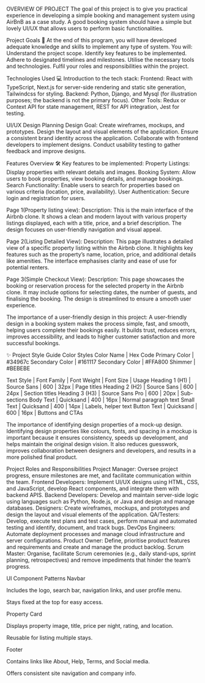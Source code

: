 OVERVIEW OF PROJECT
The goal of this project is to give you practical experience in developing a simple booking and management system using AirBnB as a case study. A good booking system should have a simple but lovely UI/UX that allows users to perform basic functionalities.

Project Goals 🎯
At the end of this program, you will have developed adequate knowledge and skills to implement any type of system. You will:
Understand the project scope.
Identify key features to be implemented.
Adhere to designated timelines and milestones.
Utilise the necessary tools and technologies.
Fulfil your roles and responsibilities within the project.

Technologies Used 💻
Introduction to the tech stack:
Frontend: React with TypeScript, Next.js for server-side rendering and static site generation, Tailwindcss for styling.
Backend: Python, Django, and Mysql (for illustration purposes; the backend is not the primary focus).
Other Tools: Redux or Context API for state management, REST for API integration, Jest for testing.

UI/UX Design Planning
Design Goal:
Create wireframes, mockups, and prototypes.
Design the layout and visual elements of the application.
Ensure a consistent brand identity across the application.
Collaborate with frontend developers to implement designs.
Conduct usability testing to gather feedback and improve designs.

Features Overview 🛠️
Key features to be implemented:
Property Listings: Display properties with relevant details and images.
Booking System: Allow users to book properties, view booking details, and manage bookings.
Search Functionality: Enable users to search for properties based on various criteria (location, price, availability).
User Authentication: Secure login and registration for users.

Page 1(Property listing view):
Description: 
  This is the main interface of the Airbnb clone. It shows a clean and modern layout with various property listings displayed, each with a title, price, and a brief description. The design focuses on user-friendly navigation and visual appeal.

Page 2(Listing Detailed View):
Description:
  This page illustrates a detailed view of a specific property listing within the Airbnb clone. It highlights key features such as the property’s name, location, price, and additional details like amenities. The interface emphasises clarity and ease of use for potential renters.

Page 3(Simple Checkout View):
Description: 
  This page showcases the booking or reservation process for the selected property in the Airbnb clone. It may include options for selecting dates, the number of guests, and finalising the booking. The design is streamlined to ensure a smooth user experience.

The importance of a user-friendly design in this project:
A user-friendly design in a booking system makes the process simple, fast, and smooth, helping users complete their bookings easily. It builds trust, reduces errors, improves accessibility, and leads to higher customer satisfaction and more successful bookings.


✨ Project Style Guide
Color Styles
Color Name | Hex Code 
Primary Color | #34967c
Secondary Color | #161117
Secondary Color | #FFA800
Shimmer | #BEBEBE

Text Style | Font Family | Font Weight | Font Size | Usage
Heading 1 (H1) | Source Sans | 600 | 32px | Page titles
Heading 2 (H2) | Source Sans | 600 | 24px | Section titles
Heading 3 (H3) | Source Sans Pro | 600 | 20px | Sub-sections
Body Text | Quicksand | 400 | 16px | Normal paragraph text
Small Text | Quicksand | 400 | 14px | Labels, helper text
Button Text | Quicksand | 600 | 16px | Buttons and CTAs

The importance of identifying design properties of a mock-up design.
Identifying design properties like colours, fonts, and spacing in a mockup is important because it ensures consistency, speeds up development, and helps maintain the original design vision. It also reduces guesswork, improves collaboration between designers and developers, and results in a more polished final product.

Project Roles and Responsibilities
Project Manager: Oversee project progress, ensure milestones are met, and facilitate communication within the team.
Frontend Developers: Implement UI/UX designs using HTML, CSS, and JavaScript, develop React components, and integrate them with backend APIS.
Backend Developers: Develop and maintain server-side logic using languages such as Python, Node.js, or Java and design and manage databases.
Designers: Create wireframes, mockups, and prototypes and design the layout and visual elements of the application.
QA/Testers: Develop, execute test plans and test cases, perform manual and automated testing and identify, document, and track bugs.
DevOps Engineers: Automate deployment processes and manage cloud infrastructure and server configurations.
Product Owner: Define, prioritise product features and requirements and create and manage the product backlog.
Scrum Master: Organise, facilitate Scrum ceremonies (e.g., daily stand-ups, sprint planning, retrospectives) and remove impediments that hinder the team’s progress.

UI Component Patterns
Navbar

Includes the logo, search bar, navigation links, and user profile menu.

Stays fixed at the top for easy access.

Property Card

Displays property image, title, price per night, rating, and location.

Reusable for listing multiple stays.

Footer

Contains links like About, Help, Terms, and Social media.

Offers consistent site navigation and company info.
